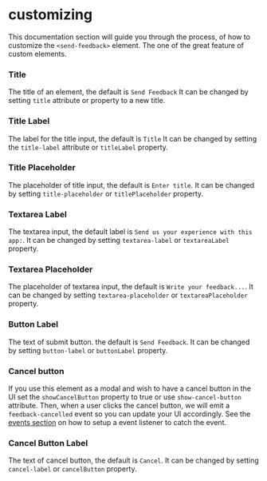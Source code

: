 # customizing

This documentation section  will guide you through the process,
of how to customize the `<send-feedback>` element. The one of the great
feature of custom elements.

### Title

The title of an element, the default is `Send Feedback`
It can be changed by setting `title` attribute or property to a new title.

### Title Label

The label for the title input, the default is `Title` 
It can be changed by setting the `title-label` attribute or `titleLabel` property.

### Title Placeholder

The placeholder of title input, the default is `Enter title`.
It can be changed by setting `title-placeholder` or `titlePlaceholder` property.

### Textarea Label

The textarea input, the default label is `Send us your experience with this app:`.
It can be changed by setting `textarea-label` or `textareaLabel` property.

### Textarea Placeholder

The placeholder of textarea input, the default is `Write your feedback...`.
It can be changed by setting `textarea-placeholder` or `textareaPlaceholder` property.

### Button Label

The text of submit button. the default is `Send Feedback`.
It can be changed by setting `button-label` or `buttonLabel` property.


### Cancel button
If you use this element as a modal and wish to have a cancel button in
the UI set the `showCancelButton` property to true or use `show-cancel-button` attribute.
Then, when a user clicks the cancel button, we will emit a `feedback-cancelled`
event so you can update your UI accordingly. See the [events section](./index.md#events)
on how to setup a event listener to catch the event.

### Cancel Button Label

The text of cancel button, the default is `Cancel`.
It can be changed by setting `cancel-label` or `cancelButton` property.
